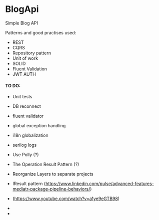 # BlogApi
Simple Blog API 

Patterns and good practises used:
- REST
- CQRS
- Repository pattern
- Unit of work
- SOLID
- Fluent Validation
- JWT AUTH

#### TO DO:
- Unit tests
- DB reconnect
- fluent validator
- global exception handling
- i18n globalization
- serilog logs
- Use Polly (?)
- The Operation Result Pattern (?)
- Reorganize Layers to separate projects
- IResult pattern (https://www.linkedin.com/pulse/advanced-features-mediatr-package-pipeline-behaviors/)
- (https://www.youtube.com/watch?v=a1ye9eGTB98)
- 

- 



